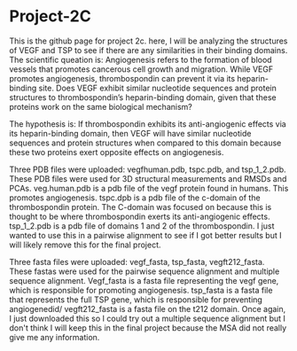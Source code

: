 # Project-2C
This is the github page for project 2c. here, I will be analyzing the structures of VEGF and TSP to see if there are any similarities in their binding domains.
The scientific queation is: Angiogenesis refers to the formation of blood vessels that promotes cancerous cell growth and migration. While VEGF promotes angiogenesis, thrombospondin can prevent it via its heparin-binding site. Does VEGF exhibit similar nucleotide sequences and protein structures to thrombospondin’s heparin-binding domain, given that these proteins work on the same biological mechanism?

The hypothesis is: If thrombospondin exhibits its anti-angiogenic effects via its heparin-binding domain, then VEGF will have similar nucleotide sequences and protein structures when compared to this domain because these two proteins exert opposite effects on angiogenesis.



Three PDB files were uploaded: vegfhuman.pdb, tspc.pdb, and tsp_1_2.pdb. These PDB files were used for 3D structural measurements and RMSDs and PCAs.
veg.human.pdb is a pdb file of the vegf protein found in humans. This promotes angiogenesis.
tspc.dpb is a pdb file of the c-domain of the thrombospondin protein. The C-domain was focused on because this is thought to be where thrombospondin exerts its anti-angiogenic effects.
tsp_1_2.pdb is a pdb file of domains 1 and 2 of the thrombospondin. I just wanted to use this in a pairwise alignment to see if I got better results but I will likely remove this for the final project.

Three fasta files were uploaded: vegf_fasta, tsp_fasta, vegft212_fasta. These fastas were used for the pairwise sequence alignment and multiple sequence alignment.
Vegf_fasta is a fasta file representing the vegf gene, which is responsible for promoting angiogenesis.
tsp_fasta is a fasta file that represents the full TSP gene, which is responsible for preventing angiogenedid/
vegft212_fasta is a fasta file on the t212 domain. Once again, I just downloaded this so I could try out a multiple sequence alignment but I don't think I will keep this in the final project because the MSA did not really give me any information.
